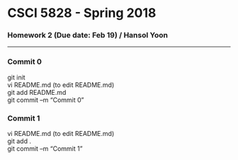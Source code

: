 # CSCI 5828 - Spring 2018

### Homework 2 (Due date: Feb 19) / Hansol Yoon

---

### Commit 0
git init <br>
vi README.md (to edit README.md) <br>
git add README.md <br>
git commit –m “Commit 0” <br>

### Commit 1
vi README.md (to edit README.md) <br>
git add . <br>
git commit –m “Commit 1” <br>